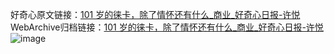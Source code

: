 好奇心原文链接：[101 岁的徕卡，除了情怀还有什么_商业_好奇心日报-许悦 ](https://www.qdaily.com/articles/3039.html)
WebArchive归档链接：[101 岁的徕卡，除了情怀还有什么_商业_好奇心日报-许悦 ](http://web.archive.org/web/20160428052609/http://www.qdaily.com/articles/3039.html)
![image](http://ww3.sinaimg.cn/large/007d5XDply1g3v6jxde4wj30mtcn0b2a)